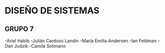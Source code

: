 
# DISEÑO DE SISTEMAS
## GRUPO 7

-Ariel	Habib
-Julián	Cardoso Landin
-María Emilia	Andersen
-Ian	Feldman
-Dan	Judzik
-Camila	Solimano
